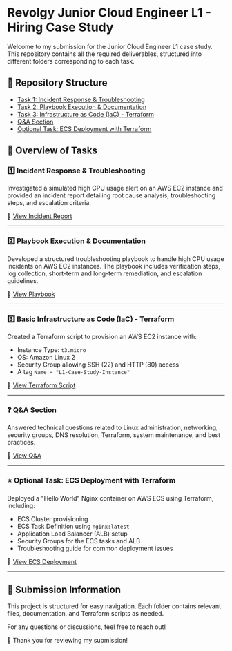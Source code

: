 # Revolgy Junior Cloud Engineer L1 - Hiring Case Study

Welcome to my submission for the Junior Cloud Engineer L1 case study. This repository contains all the required deliverables, structured into different folders corresponding to each task.

## 📂 Repository Structure

- [Task 1: Incident Response & Troubleshooting](https://github.com/IbeChuksVictor/Revolgy-L1-Case-Study-Solutions/tree/main/task1_incident_response)
- [Task 2: Playbook Execution & Documentation](https://github.com/IbeChuksVictor/Revolgy-L1-Case-Study-Solutions/tree/main/task2_playbook)
- [Task 3: Infrastructure as Code (IaC) - Terraform](https://github.com/IbeChuksVictor/Revolgy-L1-Case-Study-Solutions/tree/main/task3_terraform)
- [Q&A Section](https://github.com/IbeChuksVictor/Revolgy-L1-Case-Study-Solutions/tree/main/task4_qna)
- [Optional Task: ECS Deployment with Terraform](https://github.com/IbeChuksVictor/Revolgy-L1-Case-Study-Solutions/tree/main/task5_optional_ecs)

## 📝 Overview of Tasks

### 1️⃣ Incident Response & Troubleshooting
Investigated a simulated high CPU usage alert on an AWS EC2 instance and provided an incident report detailing root cause analysis, troubleshooting steps, and escalation criteria.

📂 [View Incident Report](https://github.com/IbeChuksVictor/Revolgy-L1-Case-Study-Solutions/tree/main/task1_incident_response)

------
### 2️⃣ Playbook Execution & Documentation
Developed a structured troubleshooting playbook to handle high CPU usage incidents on AWS EC2 instances. The playbook includes verification steps, log collection, short-term and long-term remediation, and escalation guidelines.

📂 [View Playbook](https://github.com/IbeChuksVictor/Revolgy-L1-Case-Study-Solutions/tree/main/task2_playbook)

------
### 3️⃣ Basic Infrastructure as Code (IaC) - Terraform
Created a Terraform script to provision an AWS EC2 instance with:
- Instance Type: `t3.micro`
- OS: Amazon Linux 2
- Security Group allowing SSH (22) and HTTP (80) access
- A tag `Name = "L1-Case-Study-Instance"`

📂 [View Terraform Script](https://github.com/IbeChuksVictor/Revolgy-L1-Case-Study-Solutions/tree/main/task3_terraform)

------
### ❓ Q&A Section
Answered technical questions related to Linux administration, networking, security groups, DNS resolution, Terraform, system maintenance, and best practices.

📂 [View Q&A](https://github.com/IbeChuksVictor/Revolgy-L1-Case-Study-Solutions/tree/main/task4_qna)

------
### ⭐ Optional Task: ECS Deployment with Terraform
Deployed a "Hello World" Nginx container on AWS ECS using Terraform, including:
- ECS Cluster provisioning
- ECS Task Definition using `nginx:latest`
- Application Load Balancer (ALB) setup
- Security Groups for the ECS tasks and ALB
- Troubleshooting guide for common deployment issues

📂 [View ECS Deployment](https://github.com/IbeChuksVictor/Revolgy-L1-Case-Study-Solutions/tree/main/task5_optional_ecs)

------
## 📌 Submission Information
This project is structured for easy navigation. Each folder contains relevant files, documentation, and Terraform scripts as needed.

For any questions or discussions, feel free to reach out!

🚀 Thank you for reviewing my submission!

